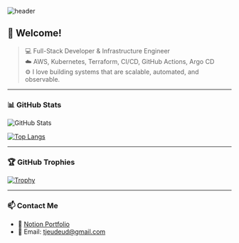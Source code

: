 <!-- Profile Header -->
![header](https://capsule-render.vercel.app/api?type=waving&height=300&color=2193b0,6dd5ed&text=Full-Stack%20%7C%20Cloud%20Engineer&desc=Aspiring%20DevOps%20Engineer%20%7C%20Ready%20to%20Build,%20Learn%20and%20Grow&fontColor=ffffff&fontSize=38&descAlign=50&descAlignY=70
)


## 👋 Welcome!  
> 💻 Full-Stack Developer & Infrastructure Engineer  
> ☁️ AWS, Kubernetes, Terraform, CI/CD, GitHub Actions, Argo CD  
> ⚙️ I love building systems that are scalable, automated, and observable.

---

### 📊 GitHub Stats  
![GitHub Stats](https://github-readme-stats.vercel.app/api?username=hsj1024&show_icons=true&theme=tokyonight)

[![Top Langs](https://github-readme-stats.vercel.app/api/top-langs/?username=hsj1024&layout=compact&theme=tokyonight)](https://github.com/hsj1024)

---

### 🏆 GitHub Trophies  
[![Trophy](https://github-profile-trophy.vercel.app/?username=hsj1024&theme=onedark&row=1&margin-w=10)](https://github.com/ryo-ma/github-profile-trophy)

---

### 📫 Contact Me  
- 💼 [Notion Portfolio](https://gratis-path-fb4.notion.site/47b890b855b74a48a739e197b25e7689?pvs=4)  
- 📮 Email: tjeudeud@gmail.com

